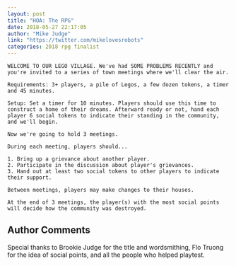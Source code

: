 ```yaml
---
layout: post
title: "HOA: The RPG"
date: 2018-05-27 22:17:05
author: "Mike Judge"
link: "https://twitter.com/mikelovesrobots"
categories: 2018 rpg finalist
---
```

```
WELCOME TO OUR LEGO VILLAGE. We've had SOME PROBLEMS RECENTLY and you're invited to a series of town meetings where we'll clear the air.

Requirements: 3+ players, a pile of Legos, a few dozen tokens, a timer and 45 minutes.

Setup: Set a timer for 10 minutes. Players should use this time to construct a home of their dreams. Afterward ready or not, hand each player 6 social tokens to indicate their standing in the community, and we'll begin.

Now we're going to hold 3 meetings. 

During each meeting, players should...

1. Bring up a grievance about another player.
2. Participate in the discussion about player's grievances.
3. Hand out at least two social tokens to other players to indicate their support.

Between meetings, players may make changes to their houses.

At the end of 3 meetings, the player(s) with the most social points will decide how the community was destroyed.
```
## Author Comments 

Special thanks to Brookie Judge for the title and wordsmithing, Flo Truong for the idea of social points, and all the people who helped playtest.
